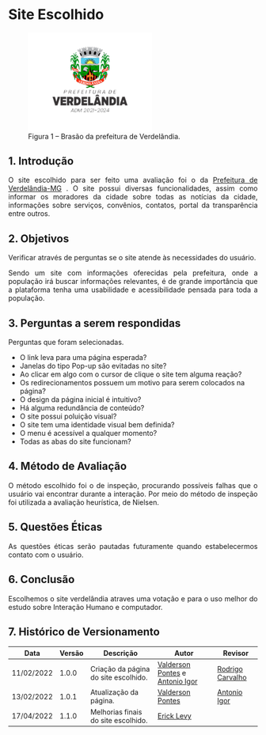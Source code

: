 # Site Escolhido


<figure>
<img align=center width="250" src="../../../assets/logos/logo.png">
<br>
<figcaption>Figura 1 – Brasão da prefeitura de Verdelândia.</a></figcaption>
</figure>


## 1. Introdução
<p align="justify"> O site escolhido para ser feito uma avaliação foi o da <a href="http://www.verdelandia.mg.gov.br">Prefeitura de Verdelândia-MG</a> . O site possui diversas funcionalidades, assim como informar os moradores da cidade sobre todas as notícias da cidade, informações
sobre serviços, convênios, contatos, portal da transparência entre outros. </p>

## 2. Objetivos
<p align="justify"> Verificar através de perguntas se o site atende às necessidades do usuário.</p>

<p align="justify"> Sendo um site com informações oferecidas pela prefeitura, onde a população irá buscar informações relevantes, é de grande importância que a plataforma tenha
uma usabilidade e acessibilidade pensada para toda a população. </p>

## 3. Perguntas a serem respondidas
<p align="justify"> Perguntas que foram selecionadas. </p>

* O link leva para uma página esperada?
* Janelas do tipo Pop-up são evitadas no site?
* Ao clicar em algo com o cursor de clique o site tem alguma reação?
* Os redirecionamentos possuem um motivo para serem colocados na página?
* O design da página inicial é intuitivo?
* Há alguma redundância de conteúdo?
* O site possui poluição visual?
* O site tem uma identidade visual bem definida?
* O menu é acessível a qualquer momento?
* Todas as abas do site funcionam?


## 4. Método de Avaliação
<p align="justify"> O método escolhido foi o de inspeção, procurando possíveis falhas que o usuário vai encontrar durante a interação. Por meio do método de inspeção foi utilizada a avaliação heurística, de Nielsen. </p>

## 5. Questões Éticas
<p align="justify"> As questões éticas serão pautadas futuramente quando estabelecermos contato com o usuário.</p>

## 6. Conclusão
<p align="justify"> Escolhemos o site verdelândia atraves uma votação e para o uso melhor do estudo sobre Interação Humano e computador.</p>


## 7. Histórico de Versionamento

| Data | Versão | Descrição | Autor | Revisor |
| - | - | - | - | - |
| 11/02/2022 | 1.0.0 | Criação da página do site escolhido. | [Valderson Pontes](https://github.com/valdersonjr) e [Antonio Igor](https://github.com/AntonioIgorCarvalho) | [Rodrigo Carvalho](https://github.com/Rocsantos) |
| 13/02/2022 | 1.0.1 | Atualização da página. | [Valderson Pontes](https://github.com/valdersonjr) | [Antonio Igor](https://github.com/AntonioIgorCarvalho) |
| 17/04/2022 | 1.1.0 | Melhorias finais do site escolhido. | [Erick Levy](https://github.com/ericklevy)  |  |